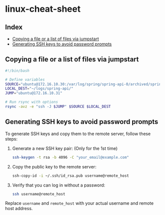 # linux-cheat-sheet

## Index

- [Copying a file or a list of files via jumpstart](#copying-a-file-or-a-list-of-files-via-jumpstart)
- [Generating SSH keys to avoid password prompts](#generating-ssh-keys-to-avoid-password-prompts)


## Copying a file or a list of files via jumpstart

```bash
#!/bin/bash

# Define variables
SOURCE="ubuntu@172.16.10.30:/var/log/spring/spring-api-0/archived/spring-api-0-2024-11-03_*.log.gz"
LOCAL_DEST="~/logs/spring-api/"
JUMP="ubuntu@172.16.10.31"

# Run rsync with options
rsync -avz -e "ssh -J $JUMP" $SOURCE $LOCAL_DEST
```

## Generating SSH keys to avoid password prompts

To generate SSH keys and copy them to the remote server, follow these steps:

1. Generate a new SSH key pair: (Only for the 1st time)
    ```bash
    ssh-keygen -t rsa -b 4096 -C "your_email@example.com"
    ```

2. Copy the public key to the remote server:
    ```bash
    ssh-copy-id -i ~/.ssh/id_rsa.pub username@remote_host
    ```

3. Verify that you can log in without a password:
    ```bash
    ssh username@remote_host
    ```

Replace `username` and `remote_host` with your actual username and remote host address.